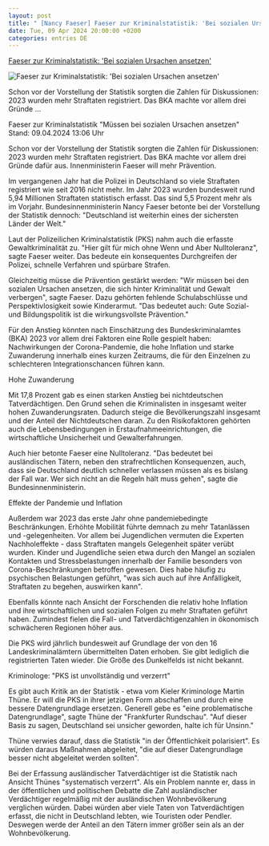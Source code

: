 ```yaml
---
layout: post
title: " [Nancy Faeser] Faeser zur Kriminalstatistik: 'Bei sozialen Ursachen ansetzen'"
date: Tue, 09 Apr 2024 20:00:00 +0200
categories: entries DE
---
```

[Faeser zur Kriminalstatistik: 'Bei sozialen Ursachen ansetzen'](https://www.tagesschau.de/inland/innenpolitik/polizeiliche-kriminalstatistik-2023-100.html)

![Faeser zur Kriminalstatistik: 'Bei sozialen Ursachen ansetzen'](https://images.tagesschau.de/image/e7ad3ce2-212f-4f26-bc7c-2cca1d17e05c/AAABjsKJ3DU/AAABjcWen7M/16x9-1280/faeser-308.jpg)

Schon vor der Vorstellung der Statistik sorgten die Zahlen für Diskussionen: 2023 wurden mehr Straftaten registriert. Das BKA machte vor allem drei Gründe ...

Faeser zur Kriminalstatistik "Müssen bei sozialen Ursachen ansetzen" Stand: 09.04.2024 13:06 Uhr

Schon vor der Vorstellung der Statistik sorgten die Zahlen für Diskussionen: 2023 wurden mehr Straftaten registriert. Das BKA machte vor allem drei Gründe dafür aus. Innenministerin Faeser will mehr Prävention.

Im vergangenen Jahr hat die Polizei in Deutschland so viele Straftaten registriert wie seit 2016 nicht mehr. Im Jahr 2023 wurden bundesweit rund 5,94 Millionen Straftaten statistisch erfasst. Das sind 5,5 Prozent mehr als im Vorjahr. Bundesinnenministerin Nancy Faeser betonte bei der Vorstellung der Statistik dennoch: "Deutschland ist weiterhin eines der sichersten Länder der Welt."

Laut der Polizeilichen Kriminalstatistik (PKS) nahm auch die erfasste Gewaltkriminalität zu. "Hier gilt für mich ohne Wenn und Aber Nulltoleranz", sagte Faeser weiter. Das bedeute ein konsequentes Durchgreifen der Polizei, schnelle Verfahren und spürbare Strafen.

Gleichzeitig müsse die Prävention gestärkt werden: "Wir müssen bei den sozialen Ursachen ansetzen, die sich hinter Kriminalität und Gewalt verbergen", sagte Faeser. Dazu gehörten fehlende Schulabschlüsse und Perspektivlosigkeit sowie Kinderarmut. "Das bedeutet auch: Gute Sozial- und Bildungspolitik ist die wirkungsvollste Prävention."

Für den Anstieg könnten nach Einschätzung des Bundeskriminalamtes (BKA) 2023 vor allem drei Faktoren eine Rolle gespielt haben: Nachwirkungen der Corona-Pandemie, die hohe Inflation und starke Zuwanderung innerhalb eines kurzen Zeitraums, die für den Einzelnen zu schlechteren Integrationschancen führen kann.

Hohe Zuwanderung

Mit 17,8 Prozent gab es einen starken Anstieg bei nichtdeutschen Tatverdächtigen. Den Grund sehen die Kriminalisten in insgesamt weiter hohen Zuwanderungsraten. Dadurch steige die Bevölkerungszahl insgesamt und der Anteil der Nichtdeutschen daran. Zu den Risikofaktoren gehörten auch die Lebensbedingungen in Erstaufnahmeeinrichtungen, die wirtschaftliche Unsicherheit und Gewalterfahrungen.

Auch hier betonte Faeser eine Nulltoleranz. "Das bedeutet bei ausländischen Tätern, neben den strafrechtlichen Konsequenzen, auch, dass sie Deutschland deutlich schneller verlassen müssen als es bislang der Fall war. Wer sich nicht an die Regeln hält muss gehen", sagte die Bundesinnenministerin.

Effekte der Pandemie und Inflation

Außerdem war 2023 das erste Jahr ohne pandemiebedingte Beschränkungen. Erhöhte Mobilität führte demnach zu mehr Tatanlässen und -gelegenheiten. Vor allem bei Jugendlichen vermuten die Experten Nachholeffekte - dass Straftaten mangels Gelegenheit später verübt wurden. Kinder und Jugendliche seien etwa durch den Mangel an sozialen Kontakten und Stressbelastungen innerhalb der Familie besonders von Corona-Beschränkungen betroffen gewesen. Dies habe häufig zu psychischen Belastungen geführt, "was sich auch auf ihre Anfälligkeit, Straftaten zu begehen, auswirken kann".

Ebenfalls könnte nach Ansicht der Forschenden die relativ hohe Inflation und ihre wirtschaftlichen und sozialen Folgen zu mehr Straftaten geführt haben. Zumindest fielen die Fall- und Tatverdächtigenzahlen in ökonomisch schwächeren Regionen höher aus.

Die PKS wird jährlich bundesweit auf Grundlage der von den 16 Landeskriminalämtern übermittelten Daten erhoben. Sie gibt lediglich die registrierten Taten wieder. Die Größe des Dunkelfelds ist nicht bekannt.

Kriminologe: "PKS ist unvollständig und verzerrt"

Es gibt auch Kritik an der Statistik - etwa vom Kieler Kriminologe Martin Thüne. Er will die PKS in ihrer jetzigen Form abschaffen und durch eine bessere Datengrundlage ersetzen. Generell gebe es "eine problematische Datengrundlage", sagte Thüne der "Frankfurter Rundschau". "Auf dieser Basis zu sagen, Deutschland sei unsicher geworden, halte ich für Unsinn."

Thüne verwies darauf, dass die Statistik "in der Öffentlichkeit polarisiert". Es würden daraus Maßnahmen abgeleitet, "die auf dieser Datengrundlage besser nicht abgeleitet werden sollten".

Bei der Erfassung ausländischer Tatverdächtiger ist die Statistik nach Ansicht Thünes "systematisch verzerrt". Als ein Problem nannte er, dass in der öffentlichen und politischen Debatte die Zahl ausländischer Verdächtiger regelmäßig mit der ausländischen Wohnbevölkerung verglichen würden. Dabei würden aber viele Taten von Tatverdächtigen erfasst, die nicht in Deutschland lebten, wie Touristen oder Pendler. Deswegen werde der Anteil an den Tätern immer größer sein als an der Wohnbevölkerung.

